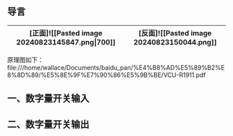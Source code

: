 ## 导言
| [正面]![[Pasted image 20240823145847.png\|700]] | [反面]![[Pasted image 20240823150044.png]] |
| :-------------------------------------------: | :--------------------------------------: |
原理图如下：
file:///home/wallace/Documents/baidu_pan/%E4%B8%AD%E5%89%B2%E8%8D%89/%E5%8E%9F%E7%90%86%E5%9B%BE/VCU-R1911.pdf
## 一、数字量开关输入










## 二、数字量开关输出
